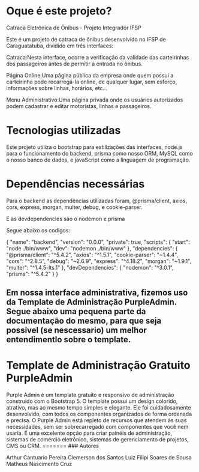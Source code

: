 <h1>Oque é este projeto?</h1>

Catraca Eletrônica de Ônibus - Projeto Integrador IFSP

Este é um projeto de catraca de ônibus desenvolvido no IFSP de Caraguatatuba, dividido em três interfaces:

 Catraca:Nesta interface, ocorre a verificação da validade das carteirinhas dos passageiros antes de permitir a entrada no ônibus.

 Página Online:Uma página pública da empresa onde quem possui a carteirinha pode recarregá-la online, de qualquer lugar, sem esforço, informações sobre linhas, horários, etc...

 Menu Administrativo:Uma página privada onde os usuários autorizados podem cadastrar e editar motoristas, linhas e passageiros.


<h1>Tecnologias utilizadas</h1>

Este projeto utiliza o bootstrap para estilizações das interfaces, node.js para o funcionamento do backend, prisma como nosso ORM, MySQL como o nosso banco de dados,  e javaScript como a linguagem de programação.


<h1>Dependências necessárias</h1>

Para o backend as dependências utilizadas foram, @prisma/client, axios, cors, express, morgan, multer, debug, e cookie-parser.

E as devdependencies são o nodemon e prisma

Segue abaixo os codigos:

{
  "name": "backend",
  "version": "0.0.0",
  "private": true,
  "scripts": {
    "start": "node ./bin/www",
    "dev": "nodemon ./bin/www"
  },
  "dependencies": {
    "@prisma/client": "^5.4.2",
    "axios": "^1.5.1",
    "cookie-parser": "~1.4.4",
    "cors": "^2.8.5",
    "debug": "~2.6.9",
    "express": "^4.18.2",
    "morgan": "~1.9.1",
    "multer": "^1.4.5-lts.1"
  },
  "devDependencies": {
    "nodemon": "^3.0.1",
    "prisma": "^5.4.2"
  }
}

<h2>Em nossa interface administrativa, fizemos uso da Template de Administração PurpleAdmin. Segue abaixo uma pequena parte da documentação do mesmo, para que seja possivel (se nescessario) um melhor entendimentlo sobre o template.</h2>

<h1>Template de Administração Gratuito PurpleAdmin</h1>
Purple Admin é um template gratuito e responsivo de administração construído com o Bootstrap 5. O template possui um design colorido, atrativo, mas ao mesmo tempo simples e elegante. Ele foi cuidadosamente desenvolvido, com todos os componentes organizados de forma ordenada e precisa.
O Purple Admin está repleto de recursos que atendem às suas necessidades, sem ser sobrecarregado com componentes que você nem usaria. É uma excelente opção para criar painéis de administração, sistemas de comércio eletrônico, sistemas de gerenciamento de projetos, CMS ou CRM.
=======
### Autores

 Arthur Cantuario Pereira
 Clemerson dos Santos 
 Luiz Filipi Soares de Sousa
 Matheus Nascimento Cruz

